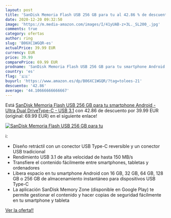 ```yaml
---
layout: post
title: 'SanDisk Memoria Flash USB 256 GB para tu al 42.86 % de descuento'
date: 2020-12-20 09:32:50
image: 'https://m.media-amazon.com/images/I/41yUAB-z+3L._SL200_.jpg'
comments: true
category: ofertas
author: ring
slug: 'B06XC1WGQR-es'
actualPrice: 39.99 EUR
currency: EUR
price: 39.99
comparePrice: 69.99 EUR
prodname: 'SanDisk Memoria Flash USB 256 GB para tu smartphone Android - Ultra Dual DriveType-C - USB 3.1'
country: 'es'
flag: '🇪🇸'
buyurl: 'https://www.amazon.es/dp/B06XC1WGQR/?tag=tolees-21'
descuento: '42.86'
average: '44.10666666666667'
---
```


Está [SanDisk Memoria Flash USB 256 GB para tu smartphone Android - Ultra Dual DriveType-C - USB 3.1](https://www.amazon.es/dp/B06XC1WGQR/?tag=tolees-21) con 42.86 de descuento por 39.99 EUR (original: 69.99 EUR) en el siguiente enlace!

[![SanDisk Memoria Flash USB 256 GB para tu](https://m.media-amazon.com/images/I/41yUAB-z+3L._SL200_.jpg)](https://www.amazon.es/dp/B06XC1WGQR/?tag=tolees-21)

ℹ️:

- Diseño retráctil con un conector USB Type-C reversible y un conector USB tradicional
- Rendimiento USB 3.1 de alta velocidad de hasta 150 MB/s
- Transfiere el contenido fácilmente entre smartphones, tabletas y ordenadores
- Libera espacio en tu smartphone Android con 16 GB, 32 GB, 64 GB, 128 GB o 256 GB de almacenamiento instantáneo para dispositivos USB Type-C
- La aplicación SanDisk Memory Zone (disponible en Google Play) te permite gestionar el contenido y hacer copias de seguridad fácilmente en tu smartphone y tableta

[Ver la oferta!!](https://www.amazon.es/dp/B06XC1WGQR/?tag=tolees-21)
